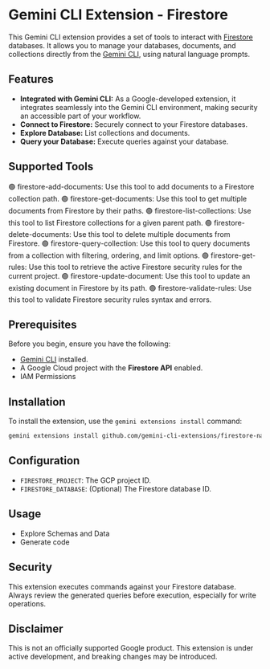 # Gemini CLI Extension - Firestore

This Gemini CLI extension provides a set of tools to interact with [Firestore](https://cloud.google.com/firestore/docs) databases. It allows you to manage your databases, documents, and collections directly from the [Gemini CLI](https://google-gemini.github.io/gemini-cli/), using natural language prompts.

## Features

*   **Integrated with Gemini CLI:** As a Google-developed extension, it integrates seamlessly into the Gemini CLI environment, making security an accessible part of your workflow.
*   **Connect to Firestore:** Securely connect to your Firestore databases.
*   **Explore Database:** List collections and documents.
*   **Query your Database:** Execute queries against your database.

## Supported Tools

🟢 firestore-add-documents: Use this tool to add documents to a Firestore collection path.
🟢 firestore-get-documents: Use this tool to get multiple documents from Firestore by their paths.
🟢 firestore-list-collections: Use this tool to list Firestore collections for a given parent path.
🟢 firestore-delete-documents: Use this tool to delete multiple documents from Firestore.
🟢 firestore-query-collection: Use this tool to query documents from a collection with filtering, ordering, and limit options.
🟢 firestore-get-rules: Use this tool to retrieve the active Firestore security rules for the current project.
🟢 firestore-update-document: Use this tool to update an existing document in Firestore by its path.
🟢 firestore-validate-rules: Use this tool to validate Firestore security rules syntax and errors.

## Prerequisites

Before you begin, ensure you have the following:

*   [Gemini CLI](https://github.com/google-gemini/gemini-cli) installed.
*   A Google Cloud project with the **Firestore API** enabled.
*   IAM Permissions

## Installation

To install the extension, use the `gemini extensions install` command:

```bash
gemini extensions install github.com/gemini-cli-extensions/firestore-native.git
```

## Configuration

*   `FIRESTORE_PROJECT`: The GCP project ID.
*   `FIRESTORE_DATABASE`: (Optional) The Firestore database ID.


## Usage

* Explore Schemas and Data
* Generate code


## Security

This extension executes commands against your Firestore database. Always review the generated queries before execution, especially for write operations.

## Disclaimer

This is not an officially supported Google product. This extension is under active development, and breaking changes may be introduced.
